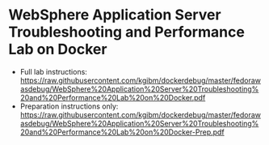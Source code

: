 # WebSphere Application Server Troubleshooting and Performance Lab on Docker

* Full lab instructions: https://raw.githubusercontent.com/kgibm/dockerdebug/master/fedorawasdebug/WebSphere%20Application%20Server%20Troubleshooting%20and%20Performance%20Lab%20on%20Docker.pdf
* Preparation instructions only: https://raw.githubusercontent.com/kgibm/dockerdebug/master/fedorawasdebug/WebSphere%20Application%20Server%20Troubleshooting%20and%20Performance%20Lab%20on%20Docker-Prep.pdf
